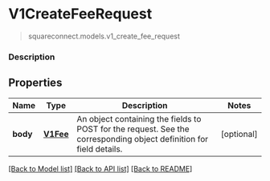 # V1CreateFeeRequest
> squareconnect.models.v1_create_fee_request

### Description



## Properties
Name | Type | Description | Notes
------------ | ------------- | ------------- | -------------
**body** | [**V1Fee**](V1Fee.md) | An object containing the fields to POST for the request.  See the corresponding object definition for field details. | [optional] 

[[Back to Model list]](../README.md#documentation-for-models) [[Back to API list]](../README.md#documentation-for-api-endpoints) [[Back to README]](../README.md)


